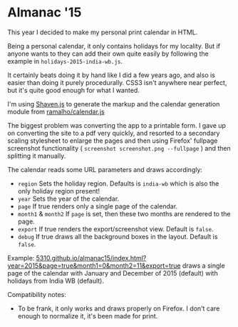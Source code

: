 # Almanac '15

This year I decided to make my personal print calendar in HTML. 

Being a personal calendar, it only contains holidays for my locality. But if anyone wants to they can add their own quite easily by following the example in `holidays-2015-india-wb.js`.

It certainly beats doing it by hand like I did a few years ago, and also is easier than doing it purely procedurally. CSS3 isn't anywhere near perfect, but it's quite good enough for what I wanted.

I'm using [Shaven.js](http://adriansieber.com/shaven/) to generate the markup and the calendar generation module from [ramalho/calendar.js](https://github.com/ramalho/calendar.js)

The biggest problem was converting the app to a printable form. I gave up on converting the site to a pdf very quickly, and resorted to a secondary scaling stylesheet to enlarge the pages and then using Firefox' fullpage screenshot functionality ( `screenshot screenshot.png --fullpage` ) and then splitting it manually.

The calendar reads some URL parameters and draws accordingly:

-	`region` Sets the holiday region. Defaults is `india-wb` which is also the only holiday region present!
-	`year` Sets the year of the calendar.
-	`page` If true renders only a single page of the calendar.
-	`month1` & `month2` If `page` is set, then these two months are rendered to the page.
-	`export` If true renders the export/screenshot view. Default is `false`.
-	`debug` If true draws all the background boxes in the layout. Default is `false`.

Example: [5310.github.io/almanac15/index.html?year=2015&page=true&month1=0&month2=11&export=true]() draws a single page of the calendar with January and December of 2015 (default) with holidays from India WB (default).

Compatibility notes:

- To be frank, it only works and draws properly on Firefox. I don't care enough to normalize it, it's been made for print.

